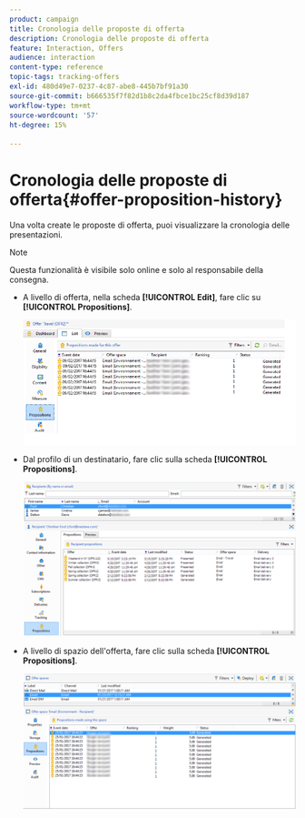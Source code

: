 ```yaml
---
product: campaign
title: Cronologia delle proposte di offerta
description: Cronologia delle proposte di offerta
feature: Interaction, Offers
audience: interaction
content-type: reference
topic-tags: tracking-offers
exl-id: 480d49e7-0237-4c87-abe8-445b7bf91a30
source-git-commit: b666535f7f82d1b8c2da4fbce1bc25cf8d39d187
workflow-type: tm+mt
source-wordcount: '57'
ht-degree: 15%

---
```


# Cronologia delle proposte di offerta{#offer-proposition-history}



Una volta create le proposte di offerta, puoi visualizzare la cronologia delle presentazioni.

>[!NOTE]
>
>Questa funzionalità è visibile solo online e solo al responsabile della consegna.

* A livello di offerta, nella scheda **[!UICONTROL Edit]**, fare clic su **[!UICONTROL Propositions]**.

  ![](assets/offer_followup_006.png)

* Dal profilo di un destinatario, fare clic sulla scheda **[!UICONTROL Propositions]**.

  ![](assets/offer_followup_002.png)

* A livello di spazio dell&#39;offerta, fare clic sulla scheda **[!UICONTROL Propositions]**.

  ![](assets/offer_space_prop_001_b.png)
